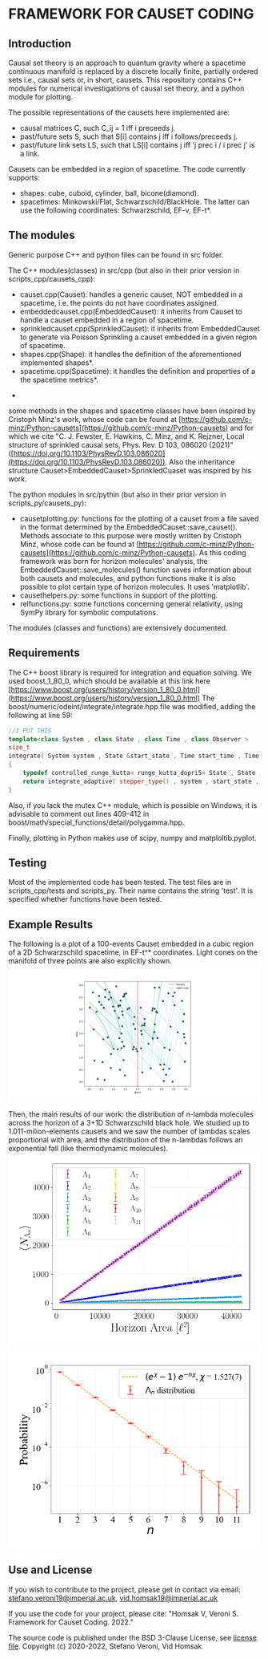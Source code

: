 # FRAMEWORK FOR CAUSET CODING

## Introduction

Causal set theory is an approach to quantum gravity where a spacetime continuous manifold is replaced by a discrete locally finite, partially ordered sets i.e., causal sets or, in short, causets. This repository contains C++ modules for numerical investigations of causal set theory, and a python module for plotting.

The possible representations of the causets here implemented are:

- causal matrices C, such C_ij = 1 iff i preceeds j.
- past/future sets S, such that S[i] contains j iff i follows/preceeds j.
- past/future link sets LS, such that LS[i] contains j iff 'j prec i / i prec j' is a link.  

Causets can be embedded in a region of spacetime. The code currently supports:

- shapes: cube, cuboid, cylinder, ball, bicone(diamond).
- spacetimes: Minkowski/Flat, Schwarzschild/BlackHole. The latter can use the following coordinates: Schwarzschild, EF-v, EF-t*.

## The modules

Generic purpose C++ and python files can be found in src folder.

The C++ modules(classes) in src/cpp (but also in their prior version in scripts_cpp/causets_cpp):

- causet.cpp(Causet): handles a generic causet, NOT embedded in a spacetime, i.e. the points do not have coordinates assigned.
- embeddedcauset.cpp(EmbeddedCauset): it inherits from Causet to handle a causet embedded in a region of spacetime.
- sprinkledcauset.cpp(SprinkledCauset): it inherits from EmbeddedCauset to generate via Poisson Sprinkling a causet embedded in a given region of spacetime.
- shapes.cpp(Shape): it handles the definition of the aforementioned implemented shapes*. 
- spacetime.cpp(Spacetime): it handles the definition and properties of a the spacetime metrics*.

*
some methods in the shapes and spacetime classes have been inspired by Cristoph Minz's work, whose code can be found at [https://github.com/c-minz/Python-causets](https://github.com/c-minz/Python-causets) and for which we cite "C. J. Fewster, E. Hawkins, C. Minz, and K. Rejzner, Local structure of sprinkled causal sets, Phys. Rev. D 103, 086020 (2021)" ([https://doi.org/10.1103/PhysRevD.103.086020](https://doi.org/10.1103/PhysRevD.103.086020)). Also the inheritance structure Causet>EmbeddedCauset>SprinkledCuaset was inspired by his work.

The python modules in src/pythin (but also in their prior version in scripts_py/causets_py):

- causetplotting.py: functions for the plotting of a causet from a file saved in the format determined by the EmbeddedCauset::save_causet(). Methods associate to this purpose were mostly written by Cristoph Minz, whose code can be found at [https://github.com/c-minz/Python-causets](https://github.com/c-minz/Python-causets). As this coding framework was born for horizon molecules' analysis, the EmbeddedCauset::save_molecules() function saves information about both causets and molecules, and python functions make it is also possible to plot certain type of horizon molecules. It uses 'matplotlib'. 
- causethelpers.py: some functions in support of the plotting.
- relfunctions.py: some functions concerning general relativity, using SymPy library for symbolic computations.

The modules (classes and functions) are extensively documented.

## Requirements

The C++ boost library is required for integration and equation solving. We used boost_1_80_0, which should be available at this link here [https://www.boost.org/users/history/version_1_80_0.html](https://www.boost.org/users/history/version_1_80_0.html) The boost/numeric/odeint/integrate/integrate.hpp file was modified, adding the following at line 59:

```c++
//I PUT THIS
template<class System , class State , class Time , class Observer >
size_t 
integrate( System system , State &start_state , Time start_time , Time end_time , Time dt , Observer observer )
{
    typedef controlled_runge_kutta< runge_kutta_dopri5< State , State , State , Time > > stepper_type;
    return integrate_adaptive( stepper_type() , system , start_state , start_time , end_time , dt , observer );
}
```

Also, if you lack the mutex C++ module, which is possible on Windows, it is advisable to comment out lines 409-412 in boost/math/special_functions/detail/polygamma.hpp.

Finally, plotting in Python makes use of scipy, numpy and matploltib.pyplot.

## Testing

Most of the implemented code has been tested. The test files are in scripts_cpp/tests and scripts_py. Their name contains the string 'test'. It is specified whether functions have been tested.

## Example Results

The following is a plot of a 100-events Causet embedded in a cubic region of a 2D Schwarzschild spacetime, in EF-t^* coordinates. Light cones on the manifold of three points are also explicitly shown.
![Example plot for a sprinkle in 2D Schwarzschild spacetime](figures/Schwarzschild/N100_2D_r=4.png)

Then, the main results of our work: the distribution of n-lambda molecules across the horizon of a 3+1D Schwarzschild black hole. We studied up to 1.011-milion-elements causets and we saw the number of lambdas scales proportional with area, and the distribution of the n-lambdas follows an exponential fall (like thermodynamic molecules).
![n-Lambdas scale linearly with hoirzon area](figures/Nlambdas_vs_Area/Rho%20%3D%205000_lambdas.png)

![n-Lambdas distribution is a falling exponential](figures/Nlambdas_vs_Area/n_lambda_probability_distribution_expx_logy.png)

## Use and License

If you wish to contribute to the project, please get in contact via email:
<stefano.veroni19@imperial.ac.uk>,
<vid.homsak19@imperial.ac.uk>

If you use the code for your project, please cite:
"Homsak V, Veroni S. Framework for Causet Coding. 2022."

The source code is published under the BSD 3-Clause License, see [license file](LICENSE.md).
Copyright (c) 2020-2022, Stefano Veroni, Vid Homsak
